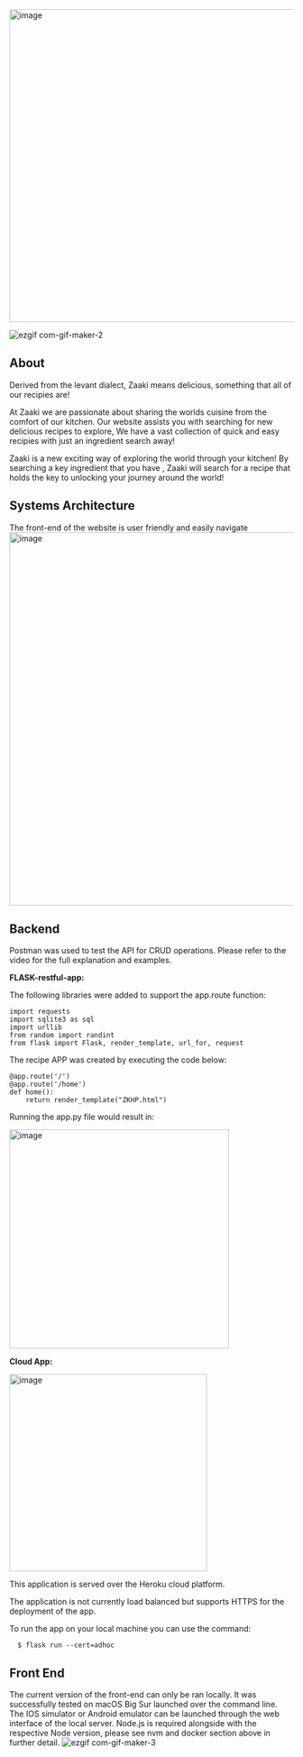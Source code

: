 <img width="555" alt="image" src="https://user-images.githubusercontent.com/102805353/162575394-7a887c43-c3f0-4a76-a6ec-d9bb2d91f011.png">

![ezgif com-gif-maker-2](https://user-images.githubusercontent.com/102805353/162577382-e8c60d8a-46ea-4782-8b89-5d4f3d60cb46.gif)


## About

Derived from the levant dialect, Zaaki means delicious, something that all of our recipies are!

At Zaaki we are passionate about sharing the worlds cuisine from the comfort of our kitchen.  Our website assists you with searching for new delicious recipes to explore, We have a vast collection of quick and easy recipies with just an ingredient search away!

Zaaki is a new exciting way of exploring the world through your kitchen! By searching a key ingredient that you have , Zaaki will search for a recipe that holds the key to unlocking your journey around the world! 


## Systems Architecture

The front-end of the website is user friendly and easily navigate
<img width="662" alt="image" src="https://user-images.githubusercontent.com/102805353/162575104-d4084cbc-0e27-41bc-a048-ca1108f1f4a0.png">


## Backend

Postman was used to test the API for CRUD operations. Please refer to the video for the full explanation and examples.

**FLASK-restful-app:**

The following libraries were added to support the app.route function:
```
import requests
import sqlite3 as sql
import urllib
from random import randint
from flask import Flask, render_template, url_for, request
```
The recipe APP was created by executing the code below:
```
@app.route('/')
@app.route('/home')
def home():
    return render_template("ZKHP.html")
```
Running the app.py file would result in:

<img width="389" alt="image" src="https://user-images.githubusercontent.com/102805353/162568512-5bbfe32e-89a7-47fd-8f2f-0680342126d4.png">

**Cloud App:**

<img width="350" alt="image" src="https://user-images.githubusercontent.com/102805353/162575286-f529117f-80b0-49ce-a309-be1942d79da5.png">



This application is served over the Heroku cloud platform.

The application is not currently load balanced but supports HTTPS for the deployment of the app.

To run the app on your local machine you can use the command:
```
  $ flask run --cert=adhoc
```

## Front End

The current version of the front-end can only be ran locally. It was successfully tested on macOS Big Sur launched over the command line. The IOS simulator or Android emulator can be launched through the web interface of the local server. Node.js is required alongside with the respective Node version, please see nvm and docker section above in further detail.
![ezgif com-gif-maker-3](https://user-images.githubusercontent.com/102805353/162577654-b6864fa6-d16f-4b88-b195-c6d608248caf.gif)

